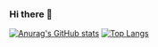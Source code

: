 ### Hi there 👋

[![Anurag's GitHub stats](https://github-readme-stats.vercel.app/api?username=marcoogalicia&count_private=true)](https://github.com/anuraghazra/github-readme-stats)
[![Top Langs](https://github-readme-stats.vercel.app/api/top-langs/?username=anuraghazra&layout=compact)](https://github.com/anuraghazra/github-readme-stats)


